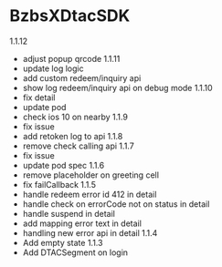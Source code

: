 # BzbsXDtacSDK
1.1.12
- adjust popup qrcode
1.1.11
- update log logic
- add custom redeem/inquiry api
- show log redeem/inquiry api on debug mode
1.1.10
- fix detail 
- update pod 
- check ios 10 on nearby
1.1.9
- fix issue
- add retoken log to api
1.1.8
- remove check calling api
1.1.7
- fix issue 
- update pod spec
1.1.6
- remove placeholder on greeting cell
- fix failCallback
1.1.5
- handle redeem error id 412 in detail
- handle check on errorCode not on status in detail
- handle suspend in detail
- add mapping error text in detail
- handling new error api in detail
1.1.4
- Add empty state
1.1.3
- Add DTACSegment on login

